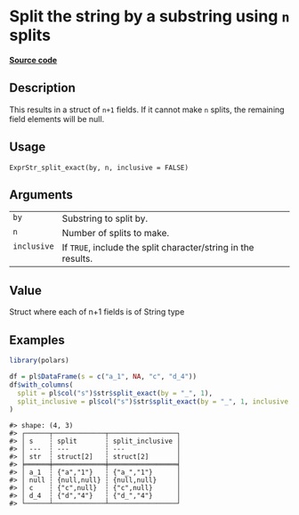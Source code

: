 

# Split the string by a substring using <code>n</code> splits

[**Source code**](https://github.com/pola-rs/r-polars/tree/main/R/expr__string.R#L732)

## Description

This results in a struct of <code>n+1</code> fields. If it cannot make
<code>n</code> splits, the remaining field elements will be null.

## Usage

<pre><code class='language-R'>ExprStr_split_exact(by, n, inclusive = FALSE)
</code></pre>

## Arguments

<table>
<tr>
<td style="white-space: nowrap; font-family: monospace; vertical-align: top">
<code id="ExprStr_split_exact_:_by">by</code>
</td>
<td>
Substring to split by.
</td>
</tr>
<tr>
<td style="white-space: nowrap; font-family: monospace; vertical-align: top">
<code id="ExprStr_split_exact_:_n">n</code>
</td>
<td>
Number of splits to make.
</td>
</tr>
<tr>
<td style="white-space: nowrap; font-family: monospace; vertical-align: top">
<code id="ExprStr_split_exact_:_inclusive">inclusive</code>
</td>
<td>
If <code>TRUE</code>, include the split character/string in the results.
</td>
</tr>
</table>

## Value

Struct where each of n+1 fields is of String type

## Examples

``` r
library(polars)

df = pl$DataFrame(s = c("a_1", NA, "c", "d_4"))
df$with_columns(
  split = pl$col("s")$str$split_exact(by = "_", 1),
  split_inclusive = pl$col("s")$str$split_exact(by = "_", 1, inclusive = TRUE)
)
```

    #> shape: (4, 3)
    #> ┌──────┬─────────────┬─────────────────┐
    #> │ s    ┆ split       ┆ split_inclusive │
    #> │ ---  ┆ ---         ┆ ---             │
    #> │ str  ┆ struct[2]   ┆ struct[2]       │
    #> ╞══════╪═════════════╪═════════════════╡
    #> │ a_1  ┆ {"a","1"}   ┆ {"a_","1"}      │
    #> │ null ┆ {null,null} ┆ {null,null}     │
    #> │ c    ┆ {"c",null}  ┆ {"c",null}      │
    #> │ d_4  ┆ {"d","4"}   ┆ {"d_","4"}      │
    #> └──────┴─────────────┴─────────────────┘
